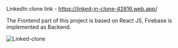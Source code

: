 LinkedIn clone link - https://linked-in-clone-42816.web.app/

The Frontend part of this project is based on React JS,
Firebase is implemented as Backend.

![Linked-clone](https://github.com/imran-24/React--LinkedIn-clone/assets/91665909/4275cddd-e9ca-43bb-9212-05f3d6a743e1)
